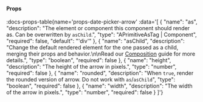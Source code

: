 <!-- This file was automatic generated. Do not edit it manually -->

#### Props
:docs-props-table{name='props-date-picker-arrow' :data='[
  {
    "name": "as",
    "description": "The element or component this component should render as. Can be overwritten by `asChild`.",
    "type": "APrimitiveAsTag | Component",
    "required": false,
    "default": "\'div\'"
  },
  {
    "name": "asChild",
    "description": "Change the default rendered element for the one passed as a child, merging their props and behavior.\\n\\nRead our [Composition](https://akar.vinicunca.dev/core/guides/composition) guide for more details.",
    "type": "boolean",
    "required": false
  },
  {
    "name": "height",
    "description": "The height of the arrow in pixels.",
    "type": "number",
    "required": false
  },
  {
    "name": "rounded",
    "description": "When `true`, render the rounded version of arrow. Do not work with `as`/`asChild`",
    "type": "boolean",
    "required": false
  },
  {
    "name": "width",
    "description": "The width of the arrow in pixels.",
    "type": "number",
    "required": false
  }
]'} 
